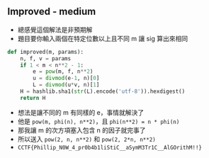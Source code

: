## Improved - medium

* 總感覺這個解法是非預期解
* 題目要你輸入兩個在特定位數以上且不同 m 讓 sig 算出來相同
``` python
def improved(m, params):
    n, f, v = params
    if 1 < m < n**2 - 1:
        e = pow(m, f, n**2)
        u = divmod(e-1, n)[0]
        L = divmod(u*v, n)[1]
    H = hashlib.sha1(str(L).encode('utf-8')).hexdigest()
    return H
```
* 想法是讓不同的 m 有同樣的 e，事情就解決了
* 他是 `pow(m, phi(n), n**2)`，且 `phi(n**2) = n * phi(n)`
* 那我讓 m 的次方項塞入包含 n 的因子就完事了
* 所以送入 `pow(2, n, n**2)` 和 `pow(2, 2*n, n**2)`
* `CCTF{Phillip_N0W_4_pr0b4b1liStiC__aSymM3Tr1C__AlGOrithM!!}`
